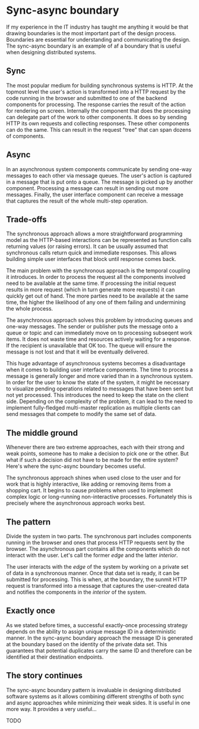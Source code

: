 # Sync-async boundary

If my experience in the IT industry has taught me anything it would be that drawing boundaries is the most important part of the design process. Boundaries are essential for understanding and communicating the design. The sync-async boundary is an example of af a boundary that is useful when designing distributed systems.

## Sync

The most popular medium for building synchronous systems is HTTP. At the topmost level the user's action is transformed into a HTTP request by the code running in the browser and submitted to one of the backend components for processing. The response carries the result of the action for rendering on screen. Internally the component that does the processing can delegate part of the work to other components. It does so by sending HTTP its own requests and collecting responses. These other components can do the same. This can result in the request "tree" that can span dozens of components.

## Async

In an asynchronous system components communicate by sending one-way messages to each other via message queues. The user's action is captured in a message that is put onto a queue. The message is picked up by another component. Processing a message can result in sending out more messages. Finally, the user interface component can receive a message that captures the result of the whole multi-step operation.

## Trade-offs

The synchronous approach allows a more straightforward programming model as the HTTP-based interactions can be represented as function calls returning values (or raising errors). It can be usually assumed that synchronous calls return quick and immediate responses. This allows building simple user interfaces that block until response comes back.

The main problem with the synchronous approach is the temporal coupling it introduces. In order to process the request all the components involved need to be available at the same time. If processing the initial request results in more request (which in turn generate more requests) it can quickly get out of hand. The more parties need to be available at the same time, the higher the likelihood of any one of them failing and undermining the whole process.

The asynchronous approach solves this problem by introducing queues and one-way messages. The sender or publisher puts the message onto a queue or topic and can immediately move on to processing subseqent work items. It does not waste time and resources actively waiting for a response. If the recipient is unavailable that OK too. The queue will ensure the message is not lost and that it will be eventually delivered. 

This huge advantage of asynchronous systems becomes a disadvantage when it comes to building user interface components. The time to process a message is generally longer and more varied than in a synchronous system. In order for the user to know the state of the system, it might be necessary to visualize pending operations related to messages that have been sent but not yet processed. This introduces the need to keep the state on the client side. Depending on the complexity of the problem, it can lead to the need to implement fully-fledged multi-master replication as multiple clients can send messages that compete to modify the same set of data.

## The middle ground

Whenever there are two extreme approaches, each with their strong and weak points, someone has to make a decision to pick one or the other. But what if such a decision did not have to be made for the entire system? Here's where the sync-async boundary becomes useful.

The synchronous approach shines when used close to the user and for work that is highly interactive, like adding or removing items from a shopping cart. It begins to cause problems when used to implement complex logic or long-running non-interactive processes. Fortunately this is precisely where the asynchronous approach works best. 

## The pattern

Divide the system in two parts. The synchronous part includes components running in the browser and ones that process HTTP requests sent by the browser. The asynchronous part contains all the components which do not interact with the user. Let's call the former *edge* and the latter *interior*.

The user interacts with the *edge* of the system by working on a private set of data in a synchronous manner. Once that data set is ready, it can be submitted for processing. This is when, at the boundary, the sunmit HTTP request is transformed into a message that captures the user-created data and notifies the components in the *interior* of the system.

## Exactly once

As we stated before times, a successful exactly-once processing strategy depends on the ability to assign unique message ID in a deterministic manner. In the sync-async boundary approach the message ID is generated at the boundary based on the identity of the private data set. This guarantees that potential duplicates carry the same ID and therefore can be identified at their destination endpoints. 

## The story continues

The sync-async boundary pattern is invaluable in designing distributed software systems as it allows combining different strengths of both sync and async approaches while minimizing their weak sides. It is useful in one more way. It provides a very useful...

TODO
